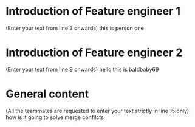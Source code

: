# Introduction of Feature engineer 1
(Enter your text from line 3 onwards) 
this
is 
person
one
# Introduction of Feature engineer 2 
(Enter your text from line 9 onwards)
hello
this is
baldbaby69

# General content
(All the teammates are requested to enter your text strictly in line 15 only)
how is it going to solve merge confilcts




